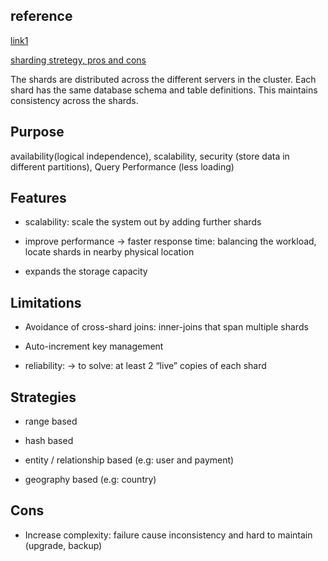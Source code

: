 ## reference

[link1](https://charlieinden.github.io/System-Design/2018-06-03_System-Design--Chapter-2--Sharding-484960c18f6.html)

[sharding stretegy, pros and cons](https://www.linode.com/docs/guides/sharded-database/)


The shards are distributed across the different servers in the cluster. Each shard has the same database schema and table definitions. This maintains consistency across the shards. 


## Purpose

availability(logical independence), scalability, security (store data in different partitions), Query Performance (less loading)

## Features

- scalability: scale the system out by adding further shards 

- improve performance -> faster response time: balancing the workload, locate shards in nearby physical location

- expands the storage capacity


## Limitations

- Avoidance of cross-shard joins: inner-joins that span multiple shards

- Auto-increment key management

- reliability: 
-> to solve: at least 2 “live” copies of each shard 

## Strategies

- range based

- hash based

- entity / relationship based (e.g: user and payment)

- geography based (e.g: country)

## Cons

- Increase complexity: failure cause inconsistency and hard to maintain (upgrade, backup)

